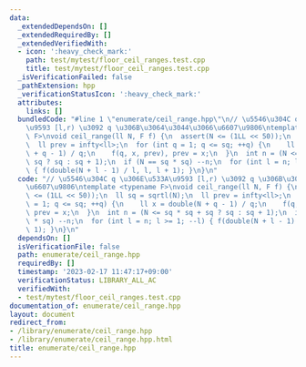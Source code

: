 ```yaml
---
data:
  _extendedDependsOn: []
  _extendedRequiredBy: []
  _extendedVerifiedWith:
  - icon: ':heavy_check_mark:'
    path: test/mytest/floor_ceil_ranges.test.cpp
    title: test/mytest/floor_ceil_ranges.test.cpp
  _isVerificationFailed: false
  _pathExtension: hpp
  _verificationStatusIcon: ':heavy_check_mark:'
  attributes:
    links: []
  bundledCode: "#line 1 \"enumerate/ceil_range.hpp\"\n// \u5546\u304C q \u306E\u533A\
    \u9593 [l,r) \u3092 q \u306B\u3064\u3044\u3066\u6607\u9806\ntemplate <typename\
    \ F>\nvoid ceil_range(ll N, F f) {\n  assert(N <= (1LL << 50));\n  ll sq = sqrtl(N);\n\
    \  ll prev = infty<ll>;\n  for (int q = 1; q <= sq; ++q) {\n    ll x = double(N\
    \ + q - 1) / q;\n    f(q, x, prev), prev = x;\n  }\n  int n = (N <= sq * sq +\
    \ sq ? sq : sq + 1);\n  if (N == sq * sq) --n;\n  for (int l = n; l >= 1; --l)\
    \ { f(double(N + l - 1) / l, l, l + 1); }\n}\n"
  code: "// \u5546\u304C q \u306E\u533A\u9593 [l,r) \u3092 q \u306B\u3064\u3044\u3066\
    \u6607\u9806\ntemplate <typename F>\nvoid ceil_range(ll N, F f) {\n  assert(N\
    \ <= (1LL << 50));\n  ll sq = sqrtl(N);\n  ll prev = infty<ll>;\n  for (int q\
    \ = 1; q <= sq; ++q) {\n    ll x = double(N + q - 1) / q;\n    f(q, x, prev),\
    \ prev = x;\n  }\n  int n = (N <= sq * sq + sq ? sq : sq + 1);\n  if (N == sq\
    \ * sq) --n;\n  for (int l = n; l >= 1; --l) { f(double(N + l - 1) / l, l, l +\
    \ 1); }\n}\n"
  dependsOn: []
  isVerificationFile: false
  path: enumerate/ceil_range.hpp
  requiredBy: []
  timestamp: '2023-02-17 11:47:17+09:00'
  verificationStatus: LIBRARY_ALL_AC
  verifiedWith:
  - test/mytest/floor_ceil_ranges.test.cpp
documentation_of: enumerate/ceil_range.hpp
layout: document
redirect_from:
- /library/enumerate/ceil_range.hpp
- /library/enumerate/ceil_range.hpp.html
title: enumerate/ceil_range.hpp
---
```

